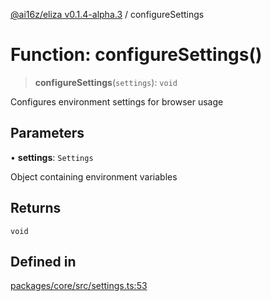 [@ai16z/eliza v0.1.4-alpha.3](../index.md) / configureSettings

# Function: configureSettings()

> **configureSettings**(`settings`): `void`

Configures environment settings for browser usage

## Parameters

• **settings**: `Settings`

Object containing environment variables

## Returns

`void`

## Defined in

[packages/core/src/settings.ts:53](https://github.com/Ungate-Ai/chitti/blob/main/packages/core/src/settings.ts#L53)
